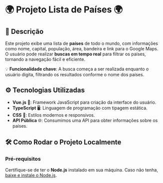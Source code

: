 # 🌍 Projeto Lista de Países 🌍

## 📖 Descrição

Este projeto exibe uma lista de **países** de todo o mundo, com informações como nome, capital, população, área, bandeira e link para o Google Maps. O usuário pode realizar **buscas em tempo real** para filtrar os países, tornando a navegação fácil e eficiente.

💡 **Funcionalidade chave**: A busca começa a ser realizada enquanto o usuário digita, filtrando os resultados conforme o nome dos países.

## ⚙️ Tecnologias Utilizadas

- **Vue.js** 🚀: Framework JavaScript para criação da interface do usuário.
- **TypeScript** 🖥️: Linguagem de programação com tipagem estática.
- **CSS** 🎨: Estilos modernos e responsivos.
- **API Pública** 🌐: Consumimos uma API para obter informações sobre os países.
  
## 🛠️ Como Rodar o Projeto Localmente

### Pré-requisitos

Certifique-se de ter o **Node.js** instalado em sua máquina. Caso não tenha, [baixe e instale o Node.js](https://nodejs.org/).

